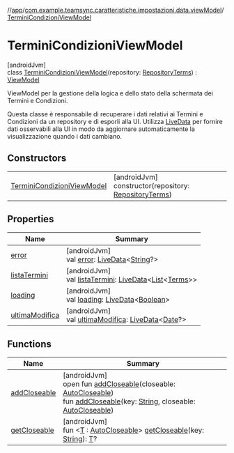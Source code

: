 //[app](../../../index.md)/[com.example.teamsync.caratteristiche.impostazioni.data.viewModel](../index.md)/[TerminiCondizioniViewModel](index.md)

# TerminiCondizioniViewModel

[androidJvm]\
class [TerminiCondizioniViewModel](index.md)(repository: [RepositoryTerms](../../com.example.teamsync.caratteristiche.impostazioni.data.repository/-repository-terms/index.md)) : [ViewModel](https://developer.android.com/reference/kotlin/androidx/lifecycle/ViewModel.html)

ViewModel per la gestione della logica e dello stato della schermata dei Termini e Condizioni.

Questa classe è responsabile di recuperare i dati relativi ai Termini e Condizioni da un repository e di esporli alla UI. Utilizza [LiveData](https://developer.android.com/reference/kotlin/androidx/lifecycle/LiveData.html) per fornire dati osservabili alla UI in modo da aggiornare automaticamente la visualizzazione quando i dati cambiano.

## Constructors

| | |
|---|---|
| [TerminiCondizioniViewModel](-termini-condizioni-view-model.md) | [androidJvm]<br>constructor(repository: [RepositoryTerms](../../com.example.teamsync.caratteristiche.impostazioni.data.repository/-repository-terms/index.md)) |

## Properties

| Name | Summary |
|---|---|
| [error](error.md) | [androidJvm]<br>val [error](error.md): [LiveData](https://developer.android.com/reference/kotlin/androidx/lifecycle/LiveData.html)&lt;[String](https://kotlinlang.org/api/latest/jvm/stdlib/kotlin/-string/index.html)?&gt; |
| [listaTermini](lista-termini.md) | [androidJvm]<br>val [listaTermini](lista-termini.md): [LiveData](https://developer.android.com/reference/kotlin/androidx/lifecycle/LiveData.html)&lt;[List](https://kotlinlang.org/api/latest/jvm/stdlib/kotlin.collections/-list/index.html)&lt;[Terms](../../com.example.teamsync.caratteristiche.impostazioni.data.model/-terms/index.md)&gt;&gt; |
| [loading](loading.md) | [androidJvm]<br>val [loading](loading.md): [LiveData](https://developer.android.com/reference/kotlin/androidx/lifecycle/LiveData.html)&lt;[Boolean](https://kotlinlang.org/api/latest/jvm/stdlib/kotlin/-boolean/index.html)&gt; |
| [ultimaModifica](ultima-modifica.md) | [androidJvm]<br>val [ultimaModifica](ultima-modifica.md): [LiveData](https://developer.android.com/reference/kotlin/androidx/lifecycle/LiveData.html)&lt;[Date](https://developer.android.com/reference/kotlin/java/util/Date.html)?&gt; |

## Functions

| Name | Summary |
|---|---|
| [addCloseable](../../com.example.teamsync.caratteristiche.notifiche.data.viewModel/-view-model-notifiche/index.md#383812252%2FFunctions%2F-912451524) | [androidJvm]<br>open fun [addCloseable](../../com.example.teamsync.caratteristiche.notifiche.data.viewModel/-view-model-notifiche/index.md#383812252%2FFunctions%2F-912451524)(closeable: [AutoCloseable](https://developer.android.com/reference/kotlin/java/lang/AutoCloseable.html))<br>fun [addCloseable](../../com.example.teamsync.caratteristiche.notifiche.data.viewModel/-view-model-notifiche/index.md#1722490497%2FFunctions%2F-912451524)(key: [String](https://kotlinlang.org/api/latest/jvm/stdlib/kotlin/-string/index.html), closeable: [AutoCloseable](https://developer.android.com/reference/kotlin/java/lang/AutoCloseable.html)) |
| [getCloseable](../../com.example.teamsync.caratteristiche.notifiche.data.viewModel/-view-model-notifiche/index.md#1102255800%2FFunctions%2F-912451524) | [androidJvm]<br>fun &lt;[T](../../com.example.teamsync.caratteristiche.notifiche.data.viewModel/-view-model-notifiche/index.md#1102255800%2FFunctions%2F-912451524) : [AutoCloseable](https://developer.android.com/reference/kotlin/java/lang/AutoCloseable.html)&gt; [getCloseable](../../com.example.teamsync.caratteristiche.notifiche.data.viewModel/-view-model-notifiche/index.md#1102255800%2FFunctions%2F-912451524)(key: [String](https://kotlinlang.org/api/latest/jvm/stdlib/kotlin/-string/index.html)): [T](../../com.example.teamsync.caratteristiche.notifiche.data.viewModel/-view-model-notifiche/index.md#1102255800%2FFunctions%2F-912451524)? |

